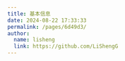 ```yaml
---
title: 基本信息
date: 2024-08-22 17:33:33
permalink: /pages/6d49d3/
author: 
  name: lisheng
  link: https://github.com/LiShengG
---
```

